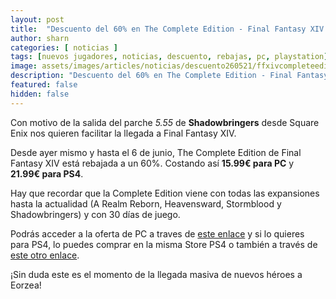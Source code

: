 ```yaml
---
layout: post
title:  "Descuento del 60% en The Complete Edition - Final Fantasy XIV tanto en PC como en las versiones de PlayStation."
author: sharn
categories: [ noticias ]
tags: [nuevos jugadores, noticias, descuento, rebajas, pc, playstation]
image: assets/images/articles/noticias/descuento260521/ffxivcompleteedition.jpg
description: "Descuento del 60% en The Complete Edition - Final Fantasy XIV tanto en PC como en las versiones de PlayStation"
featured: false
hidden: false
---
```


Con motivo de la salida del parche *5.55* de **Shadowbringers** desde Square Enix nos quieren facilitar la llegada a Final Fantasy XIV.

Desde ayer mismo y hasta el 6 de junio, The Complete Edition de Final Fantasy XIV está rebajada a un 60%. Costando así **15.99€ para PC** y **21.99€ para PS4**.

Hay que recordar que la Complete Edition viene con todas las expansiones hasta la actualidad (A Realm Reborn, Heavensward, Stormblood y Shadowbringers) y con 30 días de juego.

Podrás acceder a la oferta de PC a traves de <a href="https://store.eu.square-enix-games.com/en_EU/product/565219/final-fantasy-xiv-online-complete-edition-pc-download" class="eorzeadb_link" target="_blank">este enlace</a> y si lo quieres para PS4, lo puedes comprar en la misma Store PS4 o también a través de <a href="https://store.playstation.com/es-es/product/EP0082-PPSA02955_00-COMPLETE20190000" class="eorzeadb_link" target="_blank">este otro enlace</a>.

¡Sin duda este es el momento de la llegada masiva de nuevos héroes a Eorzea!